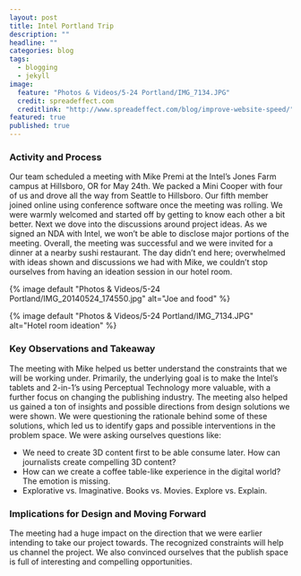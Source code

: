 ```yaml
---
layout: post
title: Intel Portland Trip
description: ""
headline: ""
categories: blog
tags: 
  - blogging
  - jekyll
image: 
  feature: "Photos & Videos/5-24 Portland/IMG_7134.JPG"
  credit: spreadeffect.com
  creditlink: "http://www.spreadeffect.com/blog/improve-website-speed/"
featured: true
published: true
---
```

 
### Activity and Process

Our team scheduled a meeting with Mike Premi at the Intel’s Jones Farm campus at Hillsboro, OR for May 24th. We packed a Mini Cooper with four of us and drove all the way from Seattle to Hillsboro. Our fifth member joined online using conference software once the meeting was rolling. We were warmly welcomed and started off by getting to know each other a bit better. Next we dove into the discussions around project ideas. As we signed an NDA with Intel, we won’t be able to disclose major portions of the meeting. Overall, the meeting was successful and we were invited for a dinner at a nearby sushi restaurant. The day didn’t end here; overwhelmed with ideas shown and discussions we had with Mike, we couldn’t stop ourselves from having an ideation session in our hotel room.

{% image default "Photos & Videos/5-24 Portland/IMG_20140524_174550.jpg" alt="Joe and food" %}
 
{% image default "Photos & Videos/5-24 Portland/IMG_7134.JPG" alt="Hotel room ideation" %}
 
### Key Observations and Takeaway

The meeting with Mike helped us better understand the constraints that we will be working under. Primarily, the underlying goal is to make the Intel’s tablets and 2-in-1’s using Perceptual Technology more valuable, with a further focus on changing the publishing industry. The meeting also helped us gained a ton of insights and possible directions from design solutions we were shown. We were questioning the rationale behind some of these solutions, which led us to identify gaps and possible interventions in the problem space. We were asking ourselves questions like:

* We need to create 3D content first to be able consume later. How can journalists create compelling 3D content?
* How can we create a coffee table-like experience in the digital world? The emotion is missing.
* Explorative vs. Imaginative. Books vs. Movies. Explore vs. Explain.
 
### Implications for Design and Moving Forward

The meeting had a huge impact on the direction that we were earlier intending to take our project towards. The recognized constraints will help us channel the project. We also convinced ourselves that the publish space is full of interesting and compelling opportunities.
